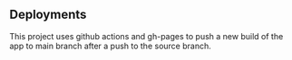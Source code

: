 ## Deployments
This project uses github actions and gh-pages to push a new build of the app to main branch after a push to the source branch.